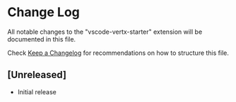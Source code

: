 # Change Log

All notable changes to the "vscode-vertx-starter" extension will be documented in this file.

Check [Keep a Changelog](http://keepachangelog.com/) for recommendations on how to structure this file.

## [Unreleased]

- Initial release